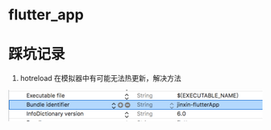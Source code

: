 # flutter_app

# 踩坑记录

1. hotreload
在模拟器中有可能无法热更新，解决方法

![image](https://github.com/jinxin479/flutter_app/blob/master/assets/snapshot/1.png)
